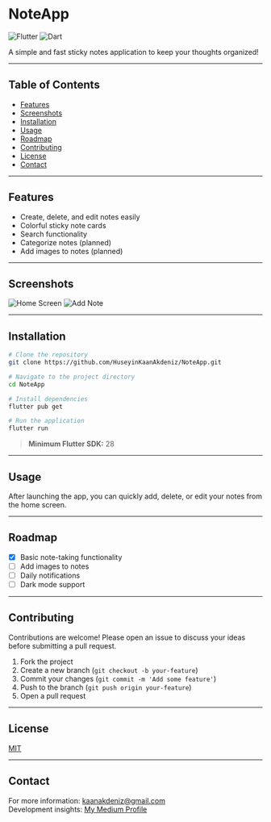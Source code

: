 # NoteApp

![Flutter](https://img.shields.io/badge/Flutter-02569B?logo=flutter&logoColor=white)
![Dart](https://img.shields.io/badge/Dart-0175C2?logo=dart&logoColor=white)

A simple and fast sticky notes application to keep your thoughts organized!

---

## Table of Contents

- [Features](#features)
- [Screenshots](#screenshots)
- [Installation](#installation)
- [Usage](#usage)
- [Roadmap](#roadmap)
- [Contributing](#contributing)
- [License](#license)
- [Contact](#contact)

---

## Features

- Create, delete, and edit notes easily
- Colorful sticky note cards
- Search functionality
- Categorize notes (planned)
- Add images to notes (planned)

---

## Screenshots

![Home Screen](screenshots/main_screen.png)
![Add Note](screenshots/add_note.png)

---

## Installation

```bash
# Clone the repository
git clone https://github.com/HuseyinKaanAkdeniz/NoteApp.git

# Navigate to the project directory
cd NoteApp

# Install dependencies
flutter pub get

# Run the application
flutter run
```

> **Minimum Flutter SDK:** 28

---

## Usage

After launching the app, you can quickly add, delete, or edit your notes from the home screen.

---

## Roadmap

- [x] Basic note-taking functionality
- [ ] Add images to notes
- [ ] Daily notifications
- [ ] Dark mode support

---

## Contributing

Contributions are welcome! Please open an issue to discuss your ideas before submitting a pull request.

1. Fork the project
2. Create a new branch (`git checkout -b your-feature`)
3. Commit your changes (`git commit -m 'Add some feature'`)
4. Push to the branch (`git push origin your-feature`)
5. Open a pull request

---

## License

[MIT](LICENSE)

---

## Contact

For more information: [kaanakdeniz@gmail.com](mailto:kaanakdeniz@gmail.com)  
Development insights: [My Medium Profile](https://medium.com/@kaanakdeniz)
